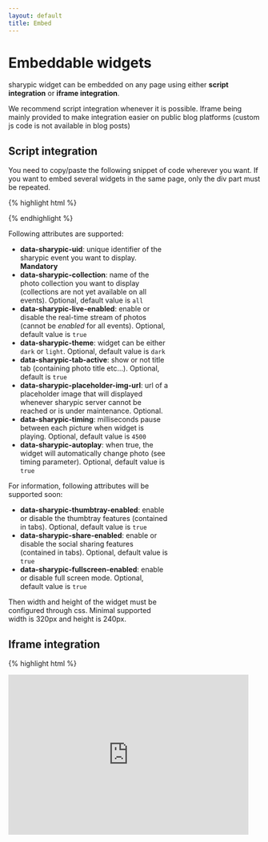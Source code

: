 ```yaml
---
layout: default
title: Embed
---
```


# Embeddable widgets

sharypic widget can be embedded on any page using either **script integration** or **iframe integration**.

We recommend script integration whenever it is possible. Iframe being mainly provided to make integration easier on public blog platforms (custom js code is not available in blog posts)

## Script integration

You need to copy/paste the following snippet of code wherever you want. If you want to embed several widgets in the same page,  only the div part must be repeated.

{% highlight html %}
<div class="sharypic_widget" data-sharypic-uid='4sacwgos3b8s8w46' style='height: 240px; width: 320px;'/>
<script language='javascript'>
  (function(){var a=document.createElement("script");a.type="text/javascript";a.async=true;a.src="http://js.sharypic.com/widget-loader-1.0.js";var b=document.getElementsByTagName("script")[0];b.parentNode.insertBefore(a,b)})()
</script>
{% endhighlight %}

Following attributes are supported:
* **data-sharypic-uid**: unique identifier of the sharypic event you want to display. **Mandatory**
* **data-sharypic-collection**: name of the photo collection you want to display (collections are not yet available on all events). Optional, default value is `all`
* **data-sharypic-live-enabled**: enable or disable the real-time stream of photos (cannot be _enabled_ for all events). Optional, default value is `true`
* **data-sharypic-theme**: widget can be either `dark` or `light`. Optional, default value is `dark`
* **data-sharypic-tab-active**: show or not title tab (containing photo title etc...). Optional, default is `true`
* **data-sharypic-placeholder-img-url**: url of a placeholder image that will displayed whenever sharypic server cannot be reached or is under maintenance. Optional.
* **data-sharypic-timing**: milliseconds pause between each picture when widget is playing. Optional, default value is `4500`
* **data-sharypic-autoplay**: when true, the widget will automatically change photo (see timing parameter). Optional, default value is `true`

For information, following attributes will be supported soon:
* **data-sharypic-thumbtray-enabled**: enable or disable the thumbtray features (contained in tabs). Optional, default value is `true`
* **data-sharypic-share-enabled**: enable or disable the social sharing features (contained in tabs). Optional, default value is `true`
* **data-sharypic-fullscreen-enabled**: enable or disable full screen mode. Optional, default value is `true`

Then width and height of the widget must be configured through css.
Minimal supported width is 320px and height is 240px.

## Iframe integration

{% highlight html %}
<iframe width='480' height='320' scrolling='no' frameborder='0' src="http://sharypic.com/events/4sacwgos3b8s8w46/widget"/>
{% endhighlight %}

No further options than width and height are available through iframe integration. It will take all default values of the script parameters.

Minimal supported width is 320px and height is 240px.